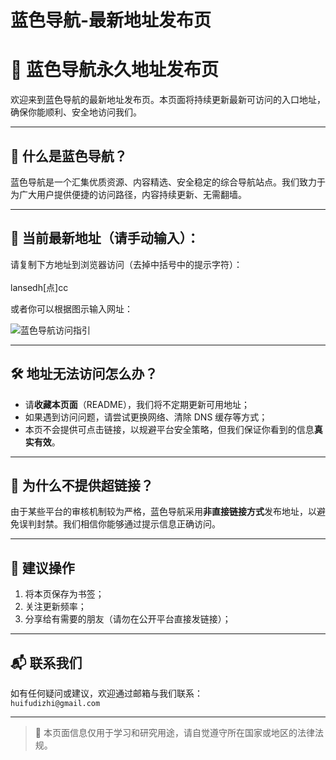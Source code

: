 # 蓝色导航-最新地址发布页

# 🔵 蓝色导航永久地址发布页

欢迎来到蓝色导航的最新地址发布页。本页面将持续更新最新可访问的入口地址，确保你能顺利、安全地访问我们。

---

## 🧭 什么是蓝色导航？

蓝色导航是一个汇集优质资源、内容精选、安全稳定的综合导航站点。我们致力于为广大用户提供便捷的访问路径，内容持续更新、无需翻墙。

---

## 🚀 当前最新地址（请手动输入）：

请复制下方地址到浏览器访问（去掉中括号中的提示字符）：<br>
<br>
lansedh[点]cc

或者你可以根据图示输入网址：

![蓝色导航访问指引](https://lansedh.cc/mimi/dizhi.png)

---

## 🛠 地址无法访问怎么办？

- 请**收藏本页面**（README），我们将不定期更新可用地址；
- 如果遇到访问问题，请尝试更换网络、清除 DNS 缓存等方式；
- 本页不会提供可点击链接，以规避平台安全策略，但我们保证你看到的信息**真实有效**。

---

## 📢 为什么不提供超链接？

由于某些平台的审核机制较为严格，蓝色导航采用**非直接链接方式**发布地址，以避免误判封禁。我们相信你能够通过提示信息正确访问。

---

## 📌 建议操作

1. 将本页保存为书签；
2. 关注更新频率；
3. 分享给有需要的朋友（请勿在公开平台直接发链接）；

---

## 📬 联系我们

如有任何疑问或建议，欢迎通过邮箱与我们联系：  
`huifudizhi@gmail.com`

---

> 📌 本页面信息仅用于学习和研究用途，请自觉遵守所在国家或地区的法律法规。
